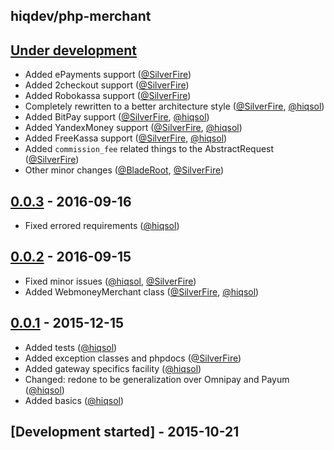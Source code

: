 hiqdev/php-merchant
-------------------

## [Under development]

- Added ePayments support ([@SilverFire])
- Added 2checkout support ([@SilverFire])
- Added Robokassa support ([@SilverFire])
- Completely rewritten to a better architecture style ([@SilverFire], [@hiqsol])
- Added BitPay support ([@SilverFire], [@hiqsol])
- Added YandexMoney support ([@SilverFire], [@hiqsol])
- Added FreeKassa support ([@SilverFire], [@hiqsol])
- Added `commission_fee` related things to the AbstractRequest ([@SilverFire])
- Other minor changes ([@BladeRoot], [@SilverFire])

## [0.0.3] - 2016-09-16

- Fixed errored requirements ([@hiqsol])

## [0.0.2] - 2016-09-15

- Fixed minor issues ([@hiqsol], [@SilverFire])
- Added WebmoneyMerchant class ([@SilverFire], [@hiqsol])

## [0.0.1] - 2015-12-15

- Added tests ([@hiqsol])
- Added exception classes and phpdocs ([@SilverFire])
- Added gateway specifics facility ([@hiqsol])
- Changed: redone to be generalization over Omnipay and Payum ([@hiqsol])
- Added basics ([@hiqsol])

## [Development started] - 2015-10-21

[@hiqsol]: https://github.com/hiqsol
[sol@hiqdev.com]: https://github.com/hiqsol
[@SilverFire]: https://github.com/SilverFire
[d.naumenko.a@gmail.com]: https://github.com/SilverFire
[@tafid]: https://github.com/tafid
[andreyklochok@gmail.com]: https://github.com/tafid
[@BladeRoot]: https://github.com/BladeRoot
[bladeroot@gmail.com]: https://github.com/BladeRoot
[Under development]: https://github.com/hiqdev/php-merchant/compare/0.0.3...HEAD
[0.0.3]: https://github.com/hiqdev/php-merchant/compare/0.0.2...0.0.3
[0.0.2]: https://github.com/hiqdev/php-merchant/compare/0.0.1...0.0.2
[0.0.1]: https://github.com/hiqdev/php-merchant/releases/tag/0.0.1
